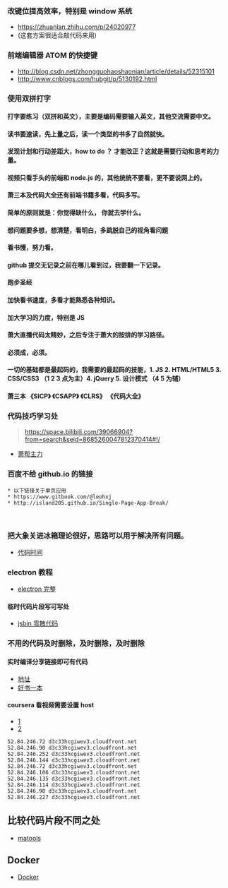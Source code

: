 ### 改键位提高效率，特别是 window 系统
* https://zhuanlan.zhihu.com/p/24020977
* (这套方案很适合敲代码来用)
### 前端编辑器 ATOM 的快捷键
*  http://blog.csdn.net/zhongguohaoshaonian/article/details/52315101
*  http://www.cnblogs.com/hubgit/p/5130192.html
### 使用双拼打字
#### 打字要练习（双拼和英文），主要是编码需要输入英文，其他交流需要中文。
#### 读书要速读，先上量之后，读一个类型的书多了自然就快。
#### 发现计划和行动差距大，how to do ？ 才能改正？这就是需要行动和思考的力量。
#### 视频只看手头的前端和 node.js 的，其他统统不要看，更不要说网上的。
#### 萧三本及代码大全还有前端书籍多看，代码多写。
#### 简单的原则就是：你觉得缺什么， 你就去学什么。
#### 想问题要多想，想清楚，看明白，多跳脱自己的视角看问题
#### 看书慢，努力看。
#### github 提交无记录之前在哪儿看到过，我要翻一下记录。
#### 跑步圣经
#### 加快看书速度，多看才能熟悉各种知识。
#### 加大学习的力度，特别是 JS
#### 萧大直播代码太精妙，之后专注于萧大的按排的学习路径。
#### 必须成，必须。
#### 一切的基础都是最起码的，我需要的最起码的技能，1. JS 2. HTML/HTML5 3. CSS/CSS3 （1 2 3 点为主）4. jQuery 5. 设计模式 （4 5 为辅）
#### 萧三本 《SICP》 《CSAPP》 《CLRS》 《代码大全》
### 代码技巧学习处
>https://space.bilibili.com/39066904?from=search&seid=8685260047812370414#!/

* [萧帮主力](https://bigc.cc/#book)

### 百度不给 github.io 的链接
    * 以下链接关于单页应用
    * https://www.gitbook.com/@leohxj
    * http://island205.github.io/Single-Page-App-Break/
    
### 把大象关进冰箱理论很好，思路可以用于解决所有问题。
* [代码时间](http://codetimecn.com/)

### electron 教程
* [electron 完整](https://www.kancloud.cn/winu/electron#/catalog)

#### 临时代码片段写可写处
* [jsbin 零散代码](http://jsbin.com)

### 不用的代码及时删除，及时删除，及时删除

#### 实时编译分享链接即可有代码
* [地址](http://jsbin.com)
* [好书一本](http://icodeit.org/)

#### coursera 看视频需要设置 host
* [1](https://www.baidu.com/link?url=NPbUm540jD4HPWSR4xIdYuLUCFTVuhVdgUIbUIgmXSWG4LzLW06yB-b6Rnfz4cQDAspdfJ_06cBxDs70iB8ZNNo4lUnsoKC1HEX_oB7537S&amp;amp;wd=&amp;amp;eqid=f62ce1dc00006639000000035991028e)
* [2](https://www.baidu.com/link?url=yqzsGmYwNyZy2MKyPLCekrNOjQDXyOqcqqbaLPm6GvTXF23EnP6tp2I5QhMLErsR2MHKyu1wYJL8p_MYG2MmDilskML6cDcsmY3o96VPKyW&amp;amp;wd=&amp;amp;eqid=ab9cb8d90000b3ca00000003599104bb)
```
52.84.246.72 d3c33hcgiwev3.cloudfront.net
52.84.246.90 d3c33hcgiwev3.cloudfront.net
52.84.246.252 d3c33hcgiwev3.cloudfront.net
52.84.246.144 d3c33hcgiwev3.cloudfront.net
52.84.246.72 d3c33hcgiwev3.cloudfront.net
52.84.246.106 d3c33hcgiwev3.cloudfront.net
52.84.246.135 d3c33hcgiwev3.cloudfront.net
52.84.246.114 d3c33hcgiwev3.cloudfront.net
52.84.246.90 d3c33hcgiwev3.cloudfront.net
52.84.246.227 d3c33hcgiwev3.cloudfront.net
```
## 比较代码片段不同之处
* [matools](http://www.matools.com/compare)  

## Docker
* [Docker](https://yeasy.gitbooks.io/docker_practice/)

